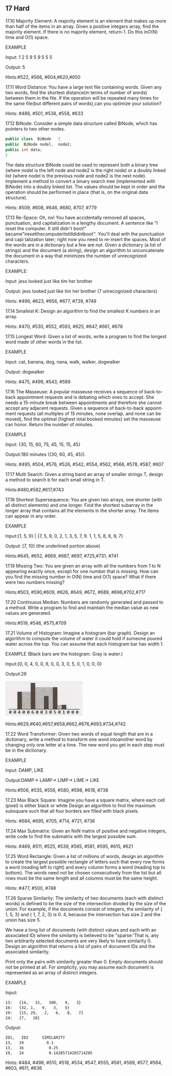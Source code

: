 ## 17 Hard


17.10  Majority Element: A majority element is an element that makes up more than half of the items in an array. Given a positive integers array, find the majority element. If there is no majority element, return-1. Do this inO(N) time and O(1) space.

EXAMPLE 

Input: 1  2  5  9  5  9  5  5  5

Output: 5 

Hints:#522, #566, #604,#620,#650
 
17.11   Word Distance: You have a large text file containing  words. Given any two words, find the shortest distance(in terms of number of words) between them in the file.  If the operation  will be repeated many times for the same file(but  different pairs of words),can  you optimize your solution? 

Hints: #486, #501, #538, #558, #633

17.12   BiNode: Consider a simple data structure called  BiNode, which  has pointers to two other nodes. 
```java
public class  BiNode   {
public  BiNode nodel,  node2;
public int data;
}
```
The data structure BiNode could be used to represent both a binary tree (where nodel is the  left node and  node2 is the  right  node) or a doubly linked  list (where nodel is the  previous node and node2 is the  next  node). Implement a method to convert a binary search tree  (implemented with BiNode) into  a doubly linked  list. The values should be kept in order and  the  operation should be performed in place (that  is, on the  original data structure).

Hints: #509, #608, #646, #680, #707, #779


17.13   Re-Space: Oh, no! You have accidentally removed all spaces, punctuation, and  capitalization in a lengthy document. A sentence like "I  reset  the computer. It still  didn't boot!" became"iresetthecomputeritstilldidntboot''. You'll deal  with the punctuation and  capi­ talization later; right now you need to re-insert the spaces. Most of the words are in a dictionary but a few are not.  Given a dictionary (a list of strings) and  the  document (a string),  design an algorithm to unconcatenate the  document in a way that minimizes the  number of unrecognized characters.

EXAMPLE:

Input:     jess looked just like tim her brother

Output: jess  looked just  like  tim her brother (7 unrecognized characters)

Hints: #496, #623, #656, #677, #739, #749


17.14  Smallest K: Design an algorithm to find the smallest K numbers in an array.

Hints: #470, #530, #552, #593, #625, #647, #661, #678


17.15  Longest Word: Given a list of words,  write a program to find the longest word  made of other words in the  list.

EXAMPLE

Input: cat,  banana,  dog,  nana,  walk,  walker,   dogwalker

Output: dogwalker

Hints: #475, #499, #543, #589


17.16  The  Masseuse: A popular masseuse receives a sequence of back-to-back appointment requests and  is debating which  ones to accept. She  needs a 15-minute break between appointments and therefore she  cannot accept any  adjacent requests. Given  a sequence of back-to-back appoint­ ment requests (all multiples of 15 minutes, none overlap, and none can be moved), find the optimal (highest total booked minutes) set the  masseuse can honor. Return  the  number of minutes. 

EXAMPLE

Input:    {30,  15,  60,  75,  45,  15,  15,  45} 

Output:180   minutes  ({30,  60,  45,  45}).

Hints: #495, #504, #576, #526, #542, #554, #562, #568, #578, #587, #607


17.17  Multi Search:  Given a string band an array of smaller strings T, design a method to search b for each small string in T.

Hints:#480,#582,#617,#743

17.18  Shortest Supersequence: You are given  two arrays, one shorter (with all distinct elements) and one longer. Find the shortest subarray in the longer array that contains all the elements in the shorter array. The items can appear in any order.

EXAMPLE

Input:{1, 5, 9}  | {7,  5, 9,  0,   2,  1, 3, 5, 7, 9. 1, 1, 5, 8,   8,   9,   7} 

Output: [7,  10]  (the underlined portion above)

Hints:#645, #652, #669, #687, #697, #725,#731, #741


17.19  Missing Two: You are given an array with all the numbers from 1   to N appearing exactly once, except for one number that is missing. How can you find the missing number in O(N) time and
O(1) space? What if there were two numbers missing?

Hints:#503, #590,#609, #626, #649, #672, #689, #696,#702,#717

17.20  Continuous Median:  Numbers are randomly generated and passed to a method. Write a program to find and maintain the median value as new values are generated.

Hints:#519, #546, #575,#709


17.21  Volume of Histogram: Imagine a histogram (bar graph). Design an algorithm to compute the volume of water it could hold if someone poured water across the top. You can assume that each histogram bar has width 1.

EXAMPLE (Black  bars are the histogram.  Gray is water.)

Input:{0, 0, 4,  0, 0, 6, 0,  0, 3, 0,  5, 0, 1, 0, 0, 0}

Output:26
 
![](media/IX_17_01.JPG)

Hints:#629,#640,#657,#658,#662,#676,#693,#734,#742
 

17.22  Word Transformer: Given two words of equal length that are in a dictionary, write a method to transform one word intoanother word by changing only one letter at a time. The new word you get in each step must be in the dictionary.

EXAMPLE

Input: DAMP,  LIKE

Output:DAMP-> LAMP-> LIMP-> LIME-> LIKE

Hints:#506, #535, #556, #580, #598, #618, #738


17.23  Max Black Square: Imagine you have a square matrix, where each cell (pixel) is either black or white Design an algorithm to find the maximum subsquare such that all four borders are filled with black pixels.

Hints: #684, #695, #705, #714, #721, #736


17.24  Max Submatrix: Given an NxN  matrix of positive and negative integers, write code to find the submatrix with the largest possible sum.

Hints: #469, #511, #525, #539, #565, #581, #595, #615, #621


17.25  Word Rectangle: Given a list of millions of words, design an algorithm to create the largest possible rectangle of letters such that every row forms a word (reading left to right) and every column forms a word (reading top to bottom). The words need not be chosen consecutively from the list but all rows must be the same length and all columns must be the same height.

Hints: #477, #500, #748


17.26  Sparse Similarity: The similarity of two documents  (each with distinct words) is defined to be the size of the intersection divided by the size of the union. For example, if the documents consist of integers, the similarity of { 1,  5,  3} and { 1, 7,  2,  3} is 0. 4, because the intersection has size 2 and the union has size 5.

We have a long list of documents (with distinct values and each with an associated ID) where  the similarity is believed to be "sparse:'That  is, any two arbitrarily selected documents are very likely to have similarity  0. Design an algorithm that returns a list of pairs of document  IDs and the associated similarity.

Print only the pairs with similarity greater than 0. Empty documents should not be printed at all. For simplicity, you may assume each document is represented as an array of distinct integers.

EXAMPLE 

Input:
```
13:   {14,   15,   100,   9,   3} 
16:	  {32, 1,   9,   3,   5}
19:   {15, 29,   2,   6,   8,   7} 
24:   {7,   10}
```
Output:
```
ID1,   ID2      SIMILARITY
13,   19          0.1
13,   16           0.25
19,   24           0.14285714285714285
```

Hints: #484, #498, #510, #518, #534, #547, #555, #561, #569, #577, #584, #603, #611, #636


